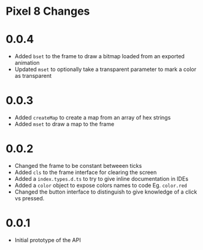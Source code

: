 # Pixel 8 Changes

# 0.0.4

- Added `bset` to the frame to draw a bitmap loaded from an exported animation
- Updated `mset` to optionally take a transparent parameter to mark a color as transparent

# 0.0.3

- Added `createMap` to create a map from an array of hex strings
- Added `mset` to draw a map to the frame

# 0.0.2

- Changed the frame to be constant betweeen ticks
- Added `cls` to the frame interface for clearing the screen
- Added a `index.types.d.ts` to try to give inline documentation in IDEs
- Added a `color` object to expose colors names to code Eg. `color.red`
- Changed the button interface to distinguish to give knowledge of a click vs pressed.

# 0.0.1

- Initial prototype of the API
